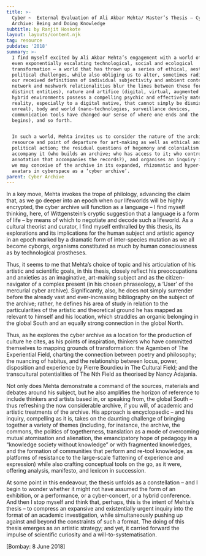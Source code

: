 ```yaml
---
title: >-
  Cyber ~  External Evaluation of Ali Akbar Mehta/ Master’s Thesis – Cyber
  Archive: Being and Doing Knowledge
subtitle: by Ranjit Hoskote
layout: layouts/content.njk
tag: resource
pubdate: '2018'
summary: >-
  I find myself excited by Ali Akbar Mehta’s engagement with a world of rapidly,
  even exponentially escalating technological, social and ecological
  transformation – a world that has thrown up a series of ethical, aesthetic and
  political challenges, while also obliging us to alter, sometimes radically,
  our received definitions of individual subjectivity and ambient context (the
  network and meshwork relationalities blur the lines between these formerly
  distinct entities), nature and artifice (digital, virtual, augmented and
  hybrid environments possess a compelling psychic and effectively material
  reality, especially to a digital native, that cannot simply be dismissed as
  unreal), body and world (nano-technologies, surveillance devices,
  communication tools have changed our sense of where one ends and the other
  begins), and so forth.


  In such a world, Mehta invites us to consider the nature of the archive as a
  resource and point of departure for art-making as well as ethical and
  political action; the residual questions of hegemony and colonialism that
  accompany it (who builds an archive; who has access to it; who controls the
  annotation that accompanies the records?), and organises an inquiry into how
  we may conceive of the archive in its expanded, rhizomatic and hyper-connected
  avatars in cyberspace as a ‘cyber archive’.
parent: Cyber Archive
---
```

In a key move, Mehta invokes the trope of philology, advancing the claim that, as we go deeper into an epoch when our lifeworlds will be highly encrypted, the cyber archive will function as a language – I find myself thinking, here, of Wittgenstein’s cryptic suggestion that a language is a form of life – by means of which to negotiate and decode such a lifeworld. As a cultural theorist and curator, I find myself enthralled by this thesis, its explorations and its implications for the human subject and artistic agency in an epoch marked by a dramatic form of inter-species mutation as we all become cyborgs, organisms constituted as much by human consciousness as by technological prostheses.

Thus, it seems to me that Mehta’s choice of topic and his articulation of his artistic and scientific goals, in this thesis, closely reflect his preoccupations and anxieties as an imaginative, art-making subject and as the citizen-navigator of a complex present (in his chosen phraseology, a ‘User’ of the mercurial cyber archive). Significantly, also, he does not simply surrender before the already vast and ever-increasing bibliography on the subject of the archive; rather, he defines his area of study in relation to the particularities of the artistic and theoretical ground he has mapped as relevant to himself and his location, which straddles an organic belonging in the global South and an equally strong connection in the global North.

Thus, as he explores the cyber archive as a location for the production of culture he cites, as his points of inspiration, thinkers who have committed themselves to mapping grounds of transformation: the Agamben of The Experiential Field, charting the connection between poetry and philosophy; the nuancing of habitus, and the relationship between locus, power, disposition and experience by Pierre Bourdieu in The Cultural Field; and the transcultural potentialities of The Nth Field as theorised by Nancy Adajania.

Not only does Mehta demonstrate a command of the sources, materials and debates around his subject, but he also amplifies the horizon of reference to include thinkers and artists based in, or speaking from, the global South – thus refreshing the now considerable archive, if you will, of academic and artistic treatments of the archive. His approach is encyclopaedic – and his inquiry, compelling as it is, takes on the daunting challenge of bringing together a variety of themes (including, for instance, the archive, the commons, the politics of togetherness, translation as a mode of overcoming mutual atomisation and alienation, the emancipatory hope of pedagogy in a “knowledge society without knowledge” or with fragmented knowledges, and the formation of communities that perform and re-tool knowledge, as platforms of resistance to the large-scale flattening of experience and expression) while also crafting conceptual tools on the go, as it were, offering analysis, manifesto, and lexicon in succession.

At some point in this endeavour, the thesis unfolds as a constellation – and I begin to wonder whether it might not have assumed the form of an exhibition, or a performance, or a cyber-concert, or a hybrid conference. And then I stop myself and think that, perhaps, this is the intent of Mehta’s thesis – to compress an expansive and existentially urgent inquiry into the format of an academic investigation, while simultaneously pushing up against and beyond the constraints of such a format. The doing of this thesis emerges as an artistic strategy; and yet, it carried forward the impulse of scientific curiosity and a will-to-systematisation.

\[Bombay: 8 June 2018]

